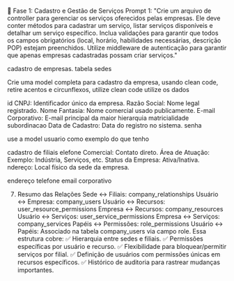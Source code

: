 📝 Fase 1: Cadastro e Gestão de Serviços
Prompt 1:
"Crie um arquivo de controller para gerenciar os serviços oferecidos pelas empresas. Ele deve conter métodos para cadastrar um serviço, listar serviços disponíveis e detalhar um serviço específico. Inclua validações para garantir que todos os campos obrigatórios (local, horário, habilidades necessárias, descrição POP) estejam preenchidos. Utilize middleware de autenticação para garantir que apenas empresas cadastradas possam criar serviços."


cadastro de empresas. tabela sedes
                     
Crie uma model completa para cadastro da empresa, usando clean code, retire acentos e circunflexos, 
utilize clean code utilize os dados 

id 
CNPJ: Identificador único da empresa.
Razão Social: Nome legal registrado.
Nome Fantasia: Nome comercial usado publicamente.
E-mail Corporativo: E-mail principal da maior hierarquia
matricialidade
subordinacao
Data de Cadastro: Data do registro no sistema.
senha

use a model usuario como exemplo do que tenho 



cadastro de filiais
elefone Comercial: Contato direto.
Área de Atuação: Exemplo: Indústria, Serviços, etc.
Status da Empresa: Ativa/Inativa.
ndereço: Local físico da sede da empresa.

endereço
telefone
email corporativo


7. Resumo das Relações
Sede ↔ Filiais: company_relationships
Usuário ↔ Empresa: company_users
Usuário ↔ Recursos: user_resource_permissions
Empresa ↔ Recursos: company_resources
Usuário ↔ Serviços: user_service_permissions
Empresa ↔ Serviços: company_services
Papéis ↔ Permissões: role_permissions
Usuário ↔ Papéis: Associado na tabela company_users via campo role.
Essa estrutura cobre:
✅ Hierarquia entre sedes e filiais.
✅ Permissões específicas por usuário e recurso.
✅ Flexibilidade para bloquear/permitir serviços por filial.
✅ Definição de usuários com permissões únicas em recursos específicos.
✅ Histórico de auditoria para rastrear mudanças importantes.